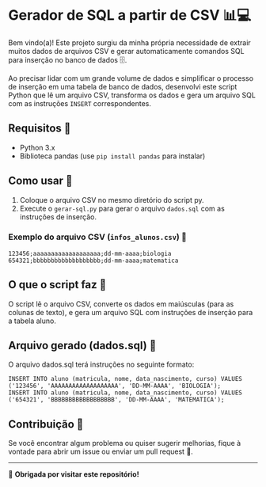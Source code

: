 # Gerador de SQL a partir de CSV 📊💻

Bem vindo(a)! Este projeto surgiu da minha própria necessidade de extrair muitos dados de arquivos CSV e gerar automaticamente comandos SQL para inserção no banco de dados 🗄️.

Ao precisar lidar com um grande volume de dados e simplificar o processo de inserção em uma tabela de banco de dados, desenvolvi este script Python  que lê um arquivo CSV, transforma os dados e gera um arquivo SQL com as instruções `INSERT` correspondentes.

## Requisitos 🔧

- Python 3.x
- Biblioteca pandas (use `pip install pandas` para instalar)

## Como usar 🚀

1. Coloque o arquivo CSV no mesmo diretório do script py.
2. Execute o `gerar-sql.py` para gerar o arquivo `dados.sql` com as instruções de inserção.

### Exemplo do arquivo CSV (`infos_alunos.csv`) 📄

```csv
123456;aaaaaaaaaaaaaaaaaaa;dd-mm-aaaa;biologia
654321;bbbbbbbbbbbbbbbbbbb;dd-mm-aaaa;matematica
```

## O que o script faz 🤖

O script lê o arquivo CSV, converte os dados em maiúsculas (para as colunas de texto), e gera um arquivo SQL com instruções de inserção para a tabela aluno.

## Arquivo gerado (dados.sql) 📜

O arquivo dados.sql terá instruções no seguinte formato:

```
INSERT INTO aluno (matricula, nome, data_nascimento, curso) VALUES ('123456', 'AAAAAAAAAAAAAAAAAAA', 'DD-MM-AAAA', 'BIOLOGIA');
INSERT INTO aluno (matricula, nome, data_nascimento, curso) VALUES ('654321', 'BBBBBBBBBBBBBBBBBB', 'DD-MM-AAAA', 'MATEMATICA');
```

## Contribuição 🤝

Se você encontrar algum problema ou quiser sugerir melhorias, fique à vontade para abrir um issue ou enviar um pull request 🔀.

---

🖤 **Obrigada por visitar este repositório!**
